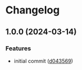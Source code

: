 # Changelog

## 1.0.0 (2024-03-14)


### Features

* initial commit ([d043569](https://github.com/web3-storage/migrate-to-w3up/commit/d04356967bfc5e2ee65cd0b486d9dc212f87c2f2))
